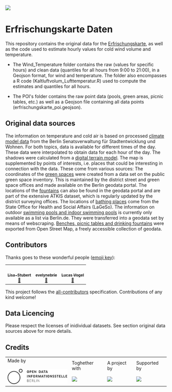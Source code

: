 ![](https://img.shields.io/badge/Build%20with%20%E2%9D%A4%EF%B8%8F-at%20Technologiesitftung%20Berlin-blue)

# Erfrischungskarte Daten

This repository contains the original data for the [Erfrischungskarte](https://github.com/technologiestiftung/erfrischungskarte-frontend), as well as the code used to estimate hourly values for cold wind volume and temperature.

- The Wind_Temperature folder contains the raw (values for specific hours) and clean data (quantiles for all hours from 9:00 to 21:00), in a Geojson format, for wind and temperature. The folder also encompasses a R code (Kaltluftvolum_Lufttemperatur.R) used to compute the estimates and quantiles for all hours.

- The POI's folder contains the raw point data (pools, green areas, picnic tables, etc.) as well as a Geojson file containing all data points (erfrischungskarte_poi.geojson).

## Original data sources

The information on temperature and cold air is based on processed [climate model data](https://www.berlin.de/umweltatlas/klima/klimaanalyse/2014/karten/)  from the Berlin Senatsverwaltung für Stadtentwicklung und Wohnen. For both topics, data is available for different times of the day. These data were interpolated to obtain data for each hour of the day. The shadows were calculated from a [digital terrain model](https://fbinter.stadt-berlin.de/fb/index.jsp?loginkey=zoomStart&mapId=k_dom@senstadt&bbox=387046,5818588,391547,5821400). The map is supplemented by points of interests, i.e. places that could be interesting in connection with the data. These come from various sources: The coordinates of the [green spaces](https://daten.berlin.de/datensaetze/grünanlagenbestand-berlin-einschl-der-öffentlichen-spielplätze-grünanlagen-wfs) were created from a data set on the public green space inventory. This is maintained by the district street and green space offices and made available on the Berlin geodata portal. The locations of the [fountains](https://daten.berlin.de/datensaetze/atkis-sonstiges-bauwerk-oder-sonstige-einrichtung-punkte-wfs) can also be found in the geodata portal and are part of the extensive ATKIS dataset, which is regularly updated by the district surveying offices. The locations of [bathing places](https://daten.berlin.de/datensaetze/liste-der-badestellen) come from the State Office for Health and Social Affairs (LaGeSo). The information on outdoor [swimming pools and indoor swimming pools](https://www.berlin.de/special/sport-und-fitness/schwimmen/schwimmbad/a-z/) is currently only available as a list via Berlin.de. They were transferred into a geodata set by means of webscraping. [Benches, picnic tables and drinking fountains](https://overpass-turbo.eu) were exported from Open Street Map, a freely accessible collection of geodata.

## Contributors

Thanks goes to these wonderful people ([emoji key](https://allcontributors.org/docs/en/emoji-key)):

<!-- ALL-CONTRIBUTORS-LIST:START - Do not remove or modify this section -->
<!-- prettier-ignore-start -->
<!-- markdownlint-disable -->
<table>
  <tr>
    <td align="center"><a href="https://github.com/Lisa-Stubert"><img src="https://avatars.githubusercontent.com/u/61182572?v=4?s=64" width="64px;" alt=""/><br /><sub><b>Lisa-Stubert</b></sub></a><br /><a href="#data-Lisa-Stubert" title="Data">🔣</a></td>
    <td align="center"><a href="https://github.com/evelynebrie"><img src="https://avatars.githubusercontent.com/u/32559774?v=4?s=64" width="64px;" alt=""/><br /><sub><b>evelynebrie</b></sub></a><br /><a href="#data-evelynebrie" title="Data">🔣</a></td>
    <td align="center"><a href="https://vogelino.com/"><img src="https://avatars.githubusercontent.com/u/2759340?v=4?s=64" width="64px;" alt=""/><br /><sub><b>Lucas Vogel</b></sub></a><br /><a href="https://github.com/technologiestiftung/erfrischungskarte-daten/commits?author=vogelino" title="Documentation">📖</a></td>
  </tr>
</table>

<!-- markdownlint-restore -->
<!-- prettier-ignore-end -->

<!-- ALL-CONTRIBUTORS-LIST:END -->

This project follows the [all-contributors](https://github.com/all-contributors/all-contributors) specification. Contributions of any kind welcome!


## Data Licencing

Please respect the licenses of inidividual datasets. See section original data sources above for more details. 

## Credits

<table>
  <tr>
    <td>
      Made by <a src="https://odis-berlin.de/">
        <br />
        <br />
        <img width="200" src="https://raw.githubusercontent.com/technologiestiftung/erfrischungskarte-frontend/main/docs/odis-logo.svg" />
      </a>
    </td>
    <td>
      Toghether with <a src="https://citylab-berlin.org/de/start/">
        <br />
        <br />
        <img width="200" src="https://citylab-berlin.org/wp-content/uploads/2021/05/citylab-logo.svg" />
      </a>
    </td>
    <td>
      A project by <a src="https://www.technologiestiftung-berlin.de/">
        <br />
        <br />
        <img width="150" src="https://citylab-berlin.org/wp-content/uploads/2021/05/tsb.svg" />
      </a>
    </td>
    <td>
      Supported by <a src="https://www.berlin.de/">
        <br />
        <br />
        <img width="150" src="https://berlinopensource.de/assets/images/senweb-logo.svg" />
      </a>
    </td>
  </tr>
</table>

